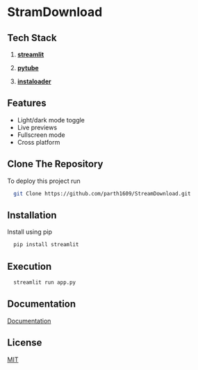 
# StramDownload


## Tech Stack

1. **[streamlit](https://streamlit.io/)** 

1. **[pytube](https://pypi.org/project/pytube/)** 


3. **[instaloader ](https://pypi.org/project/instaloader/)**


## Features

- Light/dark mode toggle
- Live previews
- Fullscreen mode
- Cross platform


## Clone The Repository 

To deploy this project run

```bash
  git Clone https://github.com/parth1609/StreamDownload.git
```
## Installation

Install using pip

```bash
  pip install streamlit
```

## Execution 

```bash
  streamlit run app.py
```

## Documentation

[Documentation](https://github.com/parth1609/StreamDownload/blob/main/README.md)


## License

[MIT](https://github.com/parth1609/StreamDownload/blob/main/LICENSE)

